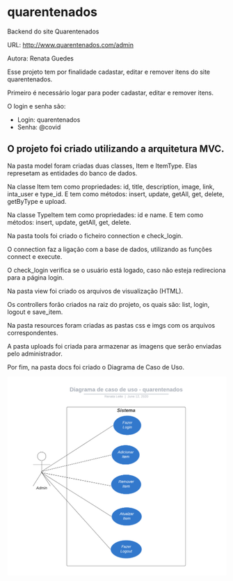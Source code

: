 # quarentenados
Backend do site Quarentenados

URL: http://www.quarentenados.com/admin

Autora: Renata Guedes

Esse projeto tem por finalidade cadastar, editar e remover itens do site quarentenados.

Primeiro é necessário logar para poder cadastar, editar e remover itens.

O login e senha são:

- Login: quarentenados 
- Senha: @covid

## O projeto foi criado utilizando a arquitetura MVC. 

Na pasta model foram criadas duas classes, Item e ItemType. Elas represetam as entidades do banco de dados. 

Na classe Item tem como propriedades: id, title, description, image, link, inta_user e type_id. E tem como métodos: insert, update, getAll, get, delete, getByType e upload.

Na classe TypeItem tem como propriedades: id e name. E tem como métodos: insert, update, getAll, get, delete.

Na pasta tools foi criado o ficheiro connection e check_login. 

O connection faz a ligação com a base de dados, utilizando as funções connect e execute. 

O check_login verifica se o usuário está logado, caso não esteja redireciona para a página login.

Na pasta view foi criado os arquivos de visualização (HTML).

Os controllers forão criados na raiz do projeto, os quais são: list, login, logout e save_item.

Na pasta resources foram criadas as pastas css e imgs com os arquivos correspondentes. 

A pasta uploads foi criada para armazenar as imagens que serão enviadas pelo administrador.

Por fim, na pasta docs foi criado o Diagrama de Caso de Uso. 

![caso de uso](https://github.com/renataleite/quarentenados/blob/master/docs/diagrama_caso_uso.png)